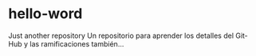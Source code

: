 # hello-word
Just another repository
Un repositorio para aprender los detalles del Git-Hub
y las ramificaciones también...
